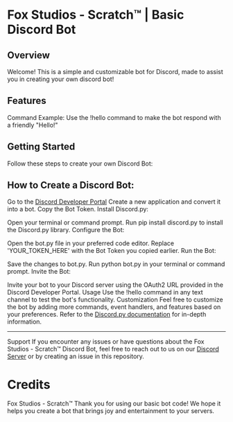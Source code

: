 # Fox Studios - Scratch™ | Basic Discord Bot
<h2>Overview</h2>
Welcome! This is a simple and customizable bot for Discord, made to assist you in creating your own discord bot!

<h2>Features</h2>
Command Example:
Use the !hello command to make the bot respond with a friendly "Hello!"

<h2>Getting Started</h2>
Follow these steps to create your own Discord Bot:

<h2> How to Create a Discord Bot:</h2>

Go to the [Discord Developer Portal](https://discord.com/developers/)
Create a new application and convert it into a bot.
Copy the Bot Token.
Install Discord.py:

Open your terminal or command prompt.
Run pip install discord.py to install the Discord.py library.
Configure the Bot:

Open the bot.py file in your preferred code editor.
Replace 'YOUR_TOKEN_HERE' with the Bot Token you copied earlier.
Run the Bot:

Save the changes to bot.py.
Run python bot.py in your terminal or command prompt.
Invite the Bot:

Invite your bot to your Discord server using the OAuth2 URL provided in the Discord Developer Portal.
Usage
Use the !hello command in any text channel to test the bot's functionality.
Customization
Feel free to customize the bot by adding more commands, event handlers, and features based on your preferences. Refer to the [Discord.py documentation](https://discordpy.readthedocs.io/en/stable/) for in-depth information.

<hr>

Support
If you encounter any issues or have questions about the Fox Studios - Scratch™ Discord Bot, feel free to reach out to us on our [Discord Server](https://www.foxstudiosscratch.xyz/discord) or by creating an issue in this repository.

# Credits
Fox Studios - Scratch™ 
Thank you for using our basic bot code! We hope it helps you create a bot that brings joy and entertainment to your servers.






